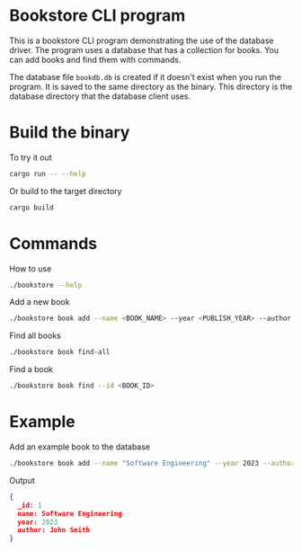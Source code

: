 # Bookstore CLI program

This is a bookstore CLI program demonstrating the use of the database driver. The program uses a database that has a collection for books. You can add books and find them with commands.

The database file `bookdb.db` is created if it doesn't exist when you run the program. It is saved to the same directory as the binary. This directory is the database directory that the database client uses.

# Build the binary

To try it out
```bash
cargo run -- --help
```

Or build to the target directory
```bash
cargo build
```

# Commands

How to use
```bash
./bookstore --help
```

Add a new book
```bash
./bookstore book add --name <BOOK_NAME> --year <PUBLISH_YEAR> --author <AUTHOR_NAME>
```

Find all books
```bash
./bookstore book find-all
```

Find a book
```bash
./bookstore book find --id <BOOK_ID>
```

# Example

Add an example book to the database
```bash
./bookstore book add --name "Software Engineering" --year 2023 --author "John Smith"
```

Output
```json
{
  _id: 1
  name: Software Engineering
  year: 2023
  author: John Smith
}
```
